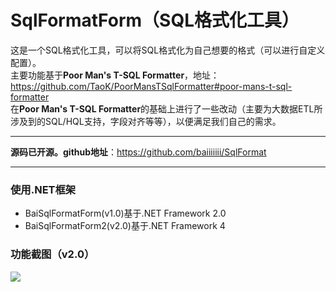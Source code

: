 # SqlFormatForm（SQL格式化工具）
这是一个SQL格式化工具，可以将SQL格式化为自己想要的格式（可以进行自定义配置）。  
主要功能基于**Poor Man's T-SQL Formatter**，地址：https://github.com/TaoK/PoorMansTSqlFormatter#poor-mans-t-sql-formatter  
在**Poor Man's T-SQL Formatter**的基础上进行了一些改动（主要为大数据ETL所涉及到的SQL/HQL支持，字段对齐等等），以便满足我们自己的需求。

***
**源码已开源。github地址**：https://github.com/baiiiiiii/SqlFormat
***

### 使用.NET框架
- BaiSqlFormatForm(v1.0)基于.NET Framework 2.0
- BaiSqlFormatForm2(v2.0)基于.NET Framework 4

### 功能截图（v2.0）
![](https://i.imgur.com/yv5UVXa.jpg)
